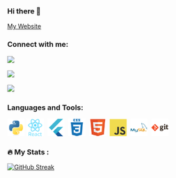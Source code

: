 ### Hi there 👋

<a href="https://graffamc50.github.io/PersonalWebsite/index.html"><p>My Website</p></div></a>


<h3 align="left">Connect with me:</h3>
<p align="left">
  <a href="mailto: colton.b.graffam@gmail.com"><img src="email light.png" height="60px"/></div></a>
  
  <a href="https://github.com/graffamc50"><img src="github-logo.png" width="60px"/></div></a>
  
  <a href="https://www.linkedin.com/in/colton-graffam/"><img src="https://graffamc50.github.io/PersonalWebsite/linkedin-logo-bw.png" width="65px"/></div></a>
</p>



<h3 align="left">Languages and Tools:</h3>
<div>
  <img src="https://raw.githubusercontent.com/devicons/devicon/1119b9f84c0290e0f0b38982099a2bd027a48bf1/icons/python/python-original.svg" title="Python" alt="python" width="40" height="40"/>
  <img src="https://github.com/devicons/devicon/blob/master/icons/react/react-original-wordmark.svg" title="React" alt="React" width="40" height="40"/>&nbsp;
  <img src="https://github.com/devicons/devicon/blob/master/icons/flutter/flutter-original.svg" title="Flutter" alt="Flutter" width="40" height="40"/>&nbsp;
  <img src="https://github.com/devicons/devicon/blob/master/icons/css3/css3-plain-wordmark.svg"  title="CSS3" alt="CSS" width="40" height="40"/>&nbsp;
  <img src="https://github.com/devicons/devicon/blob/master/icons/html5/html5-original.svg" title="HTML5" alt="HTML" width="40" height="40"/>&nbsp;
  <img src="https://github.com/devicons/devicon/blob/master/icons/javascript/javascript-original.svg" title="JavaScript" alt="JavaScript" width="40" height="40"/>&nbsp;
  <img src="https://github.com/devicons/devicon/blob/master/icons/mysql/mysql-original-wordmark.svg" title="MySQL"  alt="MySQL" width="40" height="40"/>&nbsp;
  <img src="https://github.com/devicons/devicon/blob/master/icons/git/git-original-wordmark.svg" title="Git" **alt="Git" width="40" height="40"/>
</div>





### :fire: My Stats :

[![GitHub Streak](http://github-readme-streak-stats.herokuapp.com?user=graffamc50)](https://git.io/streak-stats)



<!--
**graffamc50/graffamc50** is a ✨ _special_ ✨ repository because its `README.md` (this file) appears on your GitHub profile.

Here are some ideas to get you started:

- 🔭 I’m currently working on ...
- 🌱 I’m currently learning ...
- 👯 I’m looking to collaborate on ...
- 🤔 I’m looking for help with ...
- 💬 Ask me about ...
- 📫 How to reach me: ...
- 😄 Pronouns: ...
- ⚡ Fun fact: ...
-->
